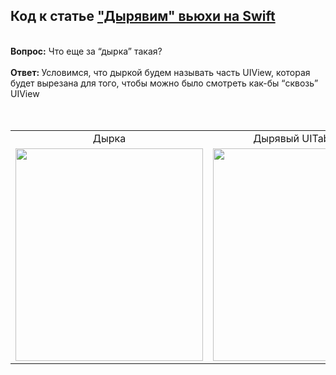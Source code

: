 ## Код к статье ["Дырявим" вьюхи на Swift](https://mikhailoval.medium.com/дырявим-вьюхи-на-swift-1fbad011c63b)
<br>
<strong>Вопрос:</strong> Что еще за “дырка” такая?
<br>
<br>
<strong>Ответ: </strong>Условимся, что дыркой будем называть часть UIView, которая будет вырезана для того, чтобы можно было смотреть как-бы “cквозь” UIView
<br>
<br>
<br>

<table>
  <tr align = 'center'>
    <td>Дырка</td>
     <td>Дырявый UITableView</td>
     <td>Градиентно дырявый UITableView</td>
  </tr>
        <tr>
    <td><img src="https://user-images.githubusercontent.com/13040076/121643118-2174a900-ca9a-11eb-9767-cb19090e2855.png" width=300 height=340></td>
    <td><img src="https://user-images.githubusercontent.com/13040076/121643121-22a5d600-ca9a-11eb-8e3c-701e83bf70c7.png" width=300 height=340></td>
    <td><img src="https://user-images.githubusercontent.com/13040076/121643124-23d70300-ca9a-11eb-957b-4b1e1f7e0bc7.png" width=300 height=340></td>
  </tr>
 </table>
